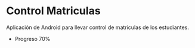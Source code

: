 # Control Matriculas
Aplicación de Android para llevar control de matriculas de los estudiantes.

- Progreso 
70%
